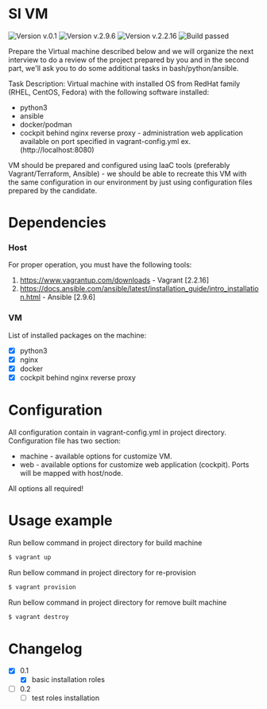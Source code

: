 # SI VM

![Version v.0.1](https://img.shields.io/badge/version-v0.1-orange?style=flat-square)
![Version v.2.9.6](https://img.shields.io/badge/ansible-v2.9.6-blue?style=flat-square)
![Version v.2.2.16](https://img.shields.io/badge/vagrant-v2.2.16-blue?style=flat-square)
![Build passed](https://img.shields.io/badge/build-passed-40ab26?style=flat-square)

Prepare the Virtual machine described below and we will organize the next interview to do a review of the project prepared by you and in the second part, we'll ask you to do some additional tasks in bash/python/ansible.

Task Description:
Virtual machine with installed OS from RedHat family (RHEL, CentOS, Fedora) with the following software installed:
- python3
- ansible
- docker/podman
- cockpit behind nginx reverse proxy - administration web application available on port specified in vagrant-config.yml ex.(http://localhost:8080)

VM should be prepared and configured using IaaC tools (preferably Vagrant/Terraform, Ansible) - we should be able to recreate this VM with the same configuration in our environment by just using configuration files prepared by the candidate.

# Dependencies
### Host

For proper operation, you must have the following tools:
1. https://www.vagrantup.com/downloads - Vagrant [2.2.16]
2. https://docs.ansible.com/ansible/latest/installation_guide/intro_installation.html - Ansible [2.9.6]

### VM
List of installed packages on the machine:
* [x] python3
* [x] nginx 
* [x] docker
* [x] cockpit behind nginx reverse proxy

# Configuration

All configuration contain in vagrant-config.yml in project directory.
Configuration file has two section:
* machine - available options for customize VM.
* web - available options for customize web application (cockpit). Ports will be mapped with host/node.

All options all required!

# Usage example

Run bellow command in project directory for build machine
```bash
$ vagrant up  
```

Run bellow command in project directory for re-provision
```bash
$ vagrant provision  
```

Run bellow command in project directory for remove built machine
```bash
$ vagrant destroy  
```

# Changelog

* [x] 0.1
    * [x] basic installation roles
* [ ] 0.2
    * [ ] test roles installation